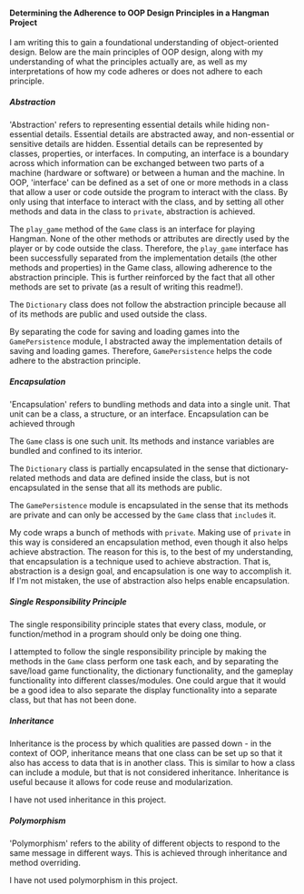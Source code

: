 #### Determining the Adherence to OOP Design Principles in a Hangman Project

I am writing this to gain a foundational understanding of object-oriented design. Below are the main principles of OOP design, along with my understanding of what the principles actually are, as well as my interpretations of how my code adheres or does not adhere to each principle.

##### Abstraction

'Abstraction' refers to representing essential details while hiding non-essential details. Essential details are abstracted away, and non-essential or sensitive details are hidden. Essential details can be represented by classes, properties, or interfaces. In computing, an interface is a boundary across which information can be exchanged between two parts of a machine (hardware or software) or between a human and the machine. In OOP, 'interface' can be defined as a set of one or more methods in a class that allow a user or code outside the program to interact with the class. By only using that interface to interact with the class, and by setting all other methods and data in the class to `private`, abstraction is achieved.

The `play_game` method of the `Game` class is an interface for playing Hangman. None of the other methods or attributes are directly used by the player or by code outside the class. Therefore, the `play_game` interface has been successfully separated from the implementation details (the other methods and properties) in the Game class, allowing adherence to the abstraction principle. This is further reinforced by the fact that all other methods are set to private (as a result of writing this readme!).

The `Dictionary` class does not follow the abstraction principle because all of its methods are public and used outside the class.

By separating the code for saving and loading games into the `GamePersistence` module, I abstracted away the implementation details of saving and loading games. Therefore, `GamePersistence` helps the code adhere to the abstraction principle.

##### Encapsulation

'Encapsulation' refers to bundling methods and data into a single unit. That unit can be a class, a structure, or an interface. Encapsulation can be achieved through

The `Game` class is one such unit. Its methods and instance variables are bundled and confined to its interior.

The `Dictionary` class is partially encapsulated in the sense that dictionary-related methods and data are defined inside the class, but is not encapsulated in the sense that all its methods are public.

The `GamePersistence` module is encapsulated in the sense that its methods are private and can only be accessed by the `Game` class that `include`s it.

My code wraps a bunch of methods with `private`. Making use of `private` in this way is considered an encapsulation method, even though it also helps achieve abstraction. The reason for this is, to the best of my understanding, that encapsulation is a technique used to achieve abstraction. That is, abstraction is a design goal, and encapsulation is one way to accomplish it. If I'm not mistaken, the use of abstraction also helps enable encapsulation.

##### Single Responsibility Principle

The single responsibility principle states that every class, module, or function/method in a program should only be doing one thing.

I attempted to follow the single responsibility principle by making the methods in the `Game` class perform one task each, and by separating the save/load game functionality, the dictionary functionality, and the gameplay functionality into different classes/modules. One could argue that it would be a good idea to also separate the display functionality into a separate class, but that has not been done.

##### Inheritance

Inheritance is the process by which qualities are passed down - in the context of OOP, inheritance means that one class can be set up so that it also has access to data that is in another class. This is similar to how a class can include a module, but that is not considered inheritance. Inheritance is useful because it allows for code reuse and modularization.

I have not used inheritance in this project.

##### Polymorphism

'Polymorphism' refers to the ability of different objects to respond to the same message in different ways. This is achieved through inheritance and method overriding.

I have not used polymorphism in this project.